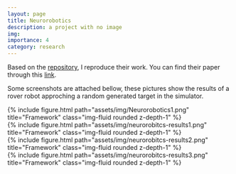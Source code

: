```yaml
---
layout: page
title: Neurorobotics
description: a project with no image
img:
importance: 4
category: research
---
```


Based on the [repository](https://github.com/abr/neurorobotics-2020), I reproduce their work. You can find their paper through this [link](https://www.frontiersin.org/journals/neurorobotics/articles/10.3389/fnbot.2020.568359/full).


Some screenshots are attached bellow, these pictures show the results of a rover robot approching a random generated target in the simulator.

<div class="row">
    <div class="col-sm mt-3 mt-md-0">
        {% include figure.html path="assets/img/Neurorobotics1.png" title="Framework" class="img-fluid rounded z-depth-1" %}
    </div>
</div>

<div class="row mt-3">
    <div class="col-sm mt-3 mt-md-0">
        {% include figure.html path="assets/img/neurorobitcs-results1.png" title="Framework" class="img-fluid rounded z-depth-1" %}
    </div>
    <div class="col-sm mt-3 mt-md-0">
        {% include figure.html path="assets/img/neurorobitcs-results2.png" title="Framework" class="img-fluid rounded z-depth-1" %}
    </div>
    <div class="col-sm mt-3 mt-md-0">
        {% include figure.html path="assets/img/neurorobitcs-results3.png" title="Framework" class="img-fluid rounded z-depth-1" %}
    </div>
</div>